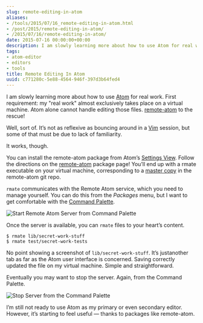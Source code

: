 ```yaml
---
slug: remote-editing-in-atom
aliases:
- /tools/2015/07/16_remote-editing-in-atom.html
- /post/2015/remote-editing-in-atom/
- /2015/07/16/remote-editing-in-atom/
date: 2015-07-16 00:00:00+00:00
description: I am slowly learning more about how to use Atom for real work.
tags:
- atom-editor
- editors
- tools
title: Remote Editing In Atom
uuid: c771280c-5e88-4564-946f-397d3b64fed4
---
```

I am slowly learning more about how to use [Atom](https://atom.io) for
real work. First requirement: my "real work" almost exclusively takes
place on a virtual machine. Atom alone cannot handle editing those
files. [remote-atom](https://atom.io/packages/remote-atom) to the
rescue!

Well, sort of. It’s not as reflexive as bouncing around in a
[Vim](http://www.vim.org) session, but some of that must be due to lack
of familiarity.

It works, though.

You can install the remote-atom package from Atom’s [Settings
View](https://atom.io/packages/settings-view). Follow the directions on
the [remote-atom](https://atom.io/packages/remote-atom) package page!
You’ll end up with a rmate executable on your virtual machine,
corresponding to a [master
copy](https://raw.githubusercontent.com/aurora/rmate/master/rmate) in
the remote-atom git repo.

`rmate` communicates with the Remote Atom service, which you need to
manage yourself. You can do this from the *Packages* menu, but I want to
get comfortable with the [Command
Palette](https://atom.io/packages/command-palette).

![Start Remote Atom Server from Command
Palette](remote-atom-start-server.png)

Once the server is available, you can `rmate` files to your heart’s
content.

    $ rmate lib/secret-work-stuff
    $ rmate test/secret-work-tests

No point showing a screenshot of `lib/secret-work-stuff`. It’s
justanother tab as far as the Atom user interface is concerned. Saving
correctly updated the file on my virtual machine. Simple and
straightforward.

Eventually you may want to stop the server. Again, from the Command
Palette.

![Stop Server from the Command Palette](remote-atom-stop-server.png)

I’m still not ready to use Atom as my primary or even secondary editor.
However, it’s starting to feel useful — thanks to packages like
remote-atom.
